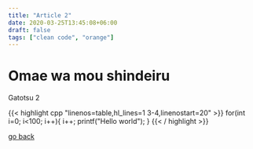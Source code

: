 ```yaml
---
title: "Article 2"
date: 2020-03-25T13:45:08+06:00
draft: false
tags: ["clean code", "orange"]
---
```


# Omae wa mou shindeiru

Gatotsu 2

{{< highlight cpp "linenos=table,hl_lines=1 3-4,linenostart=20" >}}
for(int i=0; i<100; i++){
    i++;
    printf("Hello world");
}
{{< / highlight >}}

[go back](/)